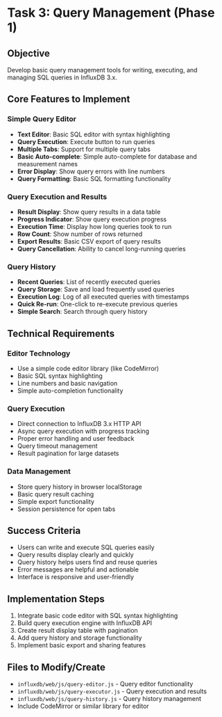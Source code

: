 # Task 3: Query Management (Phase 1)

## **Objective**
Develop basic query management tools for writing, executing, and managing SQL queries in InfluxDB 3.x.

## **Core Features to Implement**

### **Simple Query Editor**
- **Text Editor**: Basic SQL editor with syntax highlighting
- **Query Execution**: Execute button to run queries
- **Multiple Tabs**: Support for multiple query tabs
- **Basic Auto-complete**: Simple auto-complete for database and measurement names
- **Error Display**: Show query errors with line numbers
- **Query Formatting**: Basic SQL formatting functionality

### **Query Execution and Results**
- **Result Display**: Show query results in a data table
- **Progress Indicator**: Show query execution progress
- **Execution Time**: Display how long queries took to run
- **Row Count**: Show number of rows returned
- **Export Results**: Basic CSV export of query results
- **Query Cancellation**: Ability to cancel long-running queries

### **Query History**
- **Recent Queries**: List of recently executed queries
- **Query Storage**: Save and load frequently used queries
- **Execution Log**: Log of all executed queries with timestamps
- **Quick Re-run**: One-click to re-execute previous queries
- **Simple Search**: Search through query history

## **Technical Requirements**

### **Editor Technology**
- Use a simple code editor library (like CodeMirror)
- Basic SQL syntax highlighting
- Line numbers and basic navigation
- Simple auto-completion functionality

### **Query Execution**
- Direct connection to InfluxDB 3.x HTTP API
- Async query execution with progress tracking
- Proper error handling and user feedback
- Query timeout management
- Result pagination for large datasets

### **Data Management**
- Store query history in browser localStorage
- Basic query result caching
- Simple export functionality
- Session persistence for open tabs

## **Success Criteria**
- Users can write and execute SQL queries easily
- Query results display clearly and quickly
- Query history helps users find and reuse queries
- Error messages are helpful and actionable
- Interface is responsive and user-friendly

## **Implementation Steps**
1. Integrate basic code editor with SQL syntax highlighting
2. Build query execution engine with InfluxDB API
3. Create result display table with pagination
4. Add query history and storage functionality
5. Implement basic export and sharing features

## **Files to Modify/Create**
- `influxdb/web/js/query-editor.js` - Query editor functionality
- `influxdb/web/js/query-executor.js` - Query execution and results
- `influxdb/web/js/query-history.js` - Query history management
- Include CodeMirror or similar library for editor 